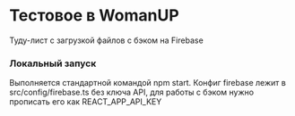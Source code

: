 # Тестовое в WomanUP

Туду-лист с загрузкой файлов с бэком на Firebase

### Локальный запуск

Выполняется стандартной командой npm start. Конфиг firebase лежит в src/config/firebase.ts без ключа API, для работы с
бэком нужно прописать его как REACT_APP_API_KEY
